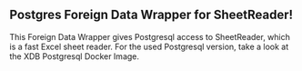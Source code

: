 ## Postgres Foreign Data Wrapper for SheetReader!

This Foreign Data Wrapper gives Postgresql access to SheetReader, which is a fast Excel sheet reader. For the used Postgresql version, take a look at the XDB Postgresql Docker Image.

